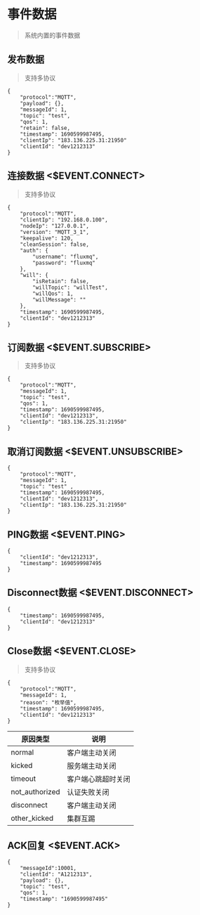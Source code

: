 # 事件数据
> 系统内置的事件数据
## 发布数据
> 支持多协议
```发布
{
    "protocol":"MQTT",
    "payload": {},
    "messageId": 1,
    "topic": "test",
    "qos": 1,
    "retain": false,
    "timestamp": 1690599987495,
    "clientIp": "183.136.225.31:21950"
    "clientId": "dev1212313"
}
```
## 连接数据 <$EVENT.CONNECT>
> 支持多协议
```连接
{
    "protocol":"MQTT",
    "clientIp": "192.168.0.100",
    "nodeIp": "127.0.0.1",
    "version": "MQTT_3_1",
    "keepalive": 120,
    "cleanSession": false,
    "auth": {
        "username": "fluxmq",
        "password": "fluxmq"
    },
    "will": {
        "isRetain": false,
        "willTopic": "willTest",
        "willQos": 1,
        "willMessage": ""
    },
    "timestamp": 1690599987495,
    "clientId": "dev1212313"
}
```
## 订阅数据 <$EVENT.SUBSCRIBE>
> 支持多协议
```订阅
{
    "protocol":"MQTT",
    "messageId": 1,
    "topic": "test",
    "qos": 1,
    "timestamp": 1690599987495,
    "clientId": "dev1212313",
    "clientIp": "183.136.225.31:21950"
}
```
## 取消订阅数据 <$EVENT.UNSUBSCRIBE>
```取消订阅
{
    "protocol":"MQTT",
    "messageId": 1,
    "topic": "test" ,
    "timestamp": 1690599987495,
    "clientId": "dev1212313",
    "clientIp": "183.136.225.31:21950"
}
```
## PING数据 <$EVENT.PING>
```心跳
{
    "clientId": "dev1212313",
    "timestamp": 1690599987495
}
```
## Disconnect数据 <$EVENT.DISCONNECT>
```断开连接
{
    "timestamp": 1690599987495,
    "clientId": "dev1212313"
}
```
## Close数据 <$EVENT.CLOSE>
> 支持多协议
```关闭连接
{
    "protocol":"MQTT",
    "messageId": 1,
    "reason": "枚举值",
    "timestamp": 1690599987495,
    "clientId": "dev1212313"
}
```

| **原因类型**       | **说明**                 |
|----------------|------------------------|
| normal         | 客户端主动关闭  |
| kicked         | 服务端主动关闭              |
| timeout        | 客户端心跳超时关闭            |
| not_authorized | 认证失败关闭             |
| disconnect     | 客户端主动关闭     |
| other_kicked   | 集群互踢               |

## ACK回复 <$EVENT.ACK>

```ACK回复
{
    "messageId":10001,
    "clientId": "A1212313",
    "payload": {},
    "topic": "test",
    "qos": 1,
    "timestamp": "1690599987495"
}
```